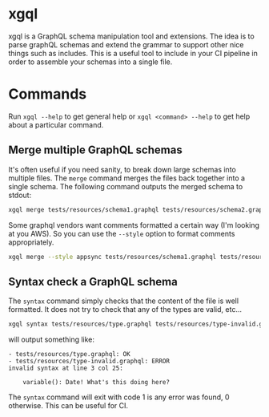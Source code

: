 # xgql

xgql is a GraphQL schema manipulation tool and extensions. The idea is to parse graphQL schemas and extend the grammar to support other nice things such as includes. This is a useful tool to include in your CI pipeline in order to assemble your schemas into a single file.

# Commands

Run `xgql --help` to get general help or `xgql <command> --help` to get help about a particular command.

## Merge multiple GraphQL schemas

It's often useful if you need sanity, to break down large schemas into multiple files. The `merge` command merges the files back together into a single schema. The following command outputs the merged schema to stdout:

```bash
xgql merge tests/resources/schema1.graphql tests/resources/schema2.graphql
```

Some graphql vendors want comments formatted a certain way (I'm looking at you AWS). So you can use the `--style` option to format comments appropriately.

```bash
xgql merge --style appsync tests/resources/schema1.graphql tests/resources/schema2.graphql
```

## Syntax check a GraphQL schema

The `syntax` command simply checks that the content of the file is well formatted. It does not try to check that any of the types are valid, etc...

```bash
xgql syntax tests/resources/type.graphql tests/resources/type-invalid.graphql
```

will output something like:

```
- tests/resources/type.graphql: OK
- tests/resources/type-invalid.graphql: ERROR
invalid syntax at line 3 col 25:

    variable(): Date! What's this doing here?
```

The `syntax` command will exit with code 1 is any error was found, 0 otherwise. This can be useful for CI.



